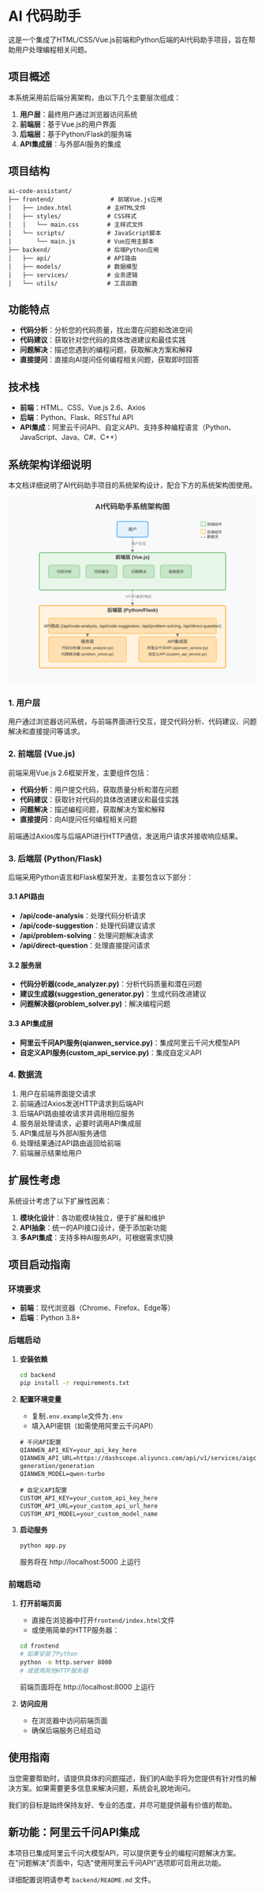# AI 代码助手

这是一个集成了HTML/CSS/Vue.js前端和Python后端的AI代码助手项目，旨在帮助用户处理编程相关问题。

## 项目概述

本系统采用前后端分离架构，由以下几个主要层次组成：

1. **用户层**：最终用户通过浏览器访问系统
2. **前端层**：基于Vue.js的用户界面
3. **后端层**：基于Python/Flask的服务端
4. **API集成层**：与外部AI服务的集成

## 项目结构

```
ai-code-assistant/
├── frontend/                # 前端Vue.js应用
│   ├── index.html          # 主HTML文件
│   ├── styles/             # CSS样式
│   │   └── main.css        # 主样式文件
│   └── scripts/            # JavaScript脚本
│       └── main.js         # Vue应用主脚本
├── backend/                # 后端Python应用
│   ├── api/                # API路由
│   ├── models/             # 数据模型
│   ├── services/           # 业务逻辑
│   └── utils/              # 工具函数
```

## 功能特点

- **代码分析**：分析您的代码质量，找出潜在问题和改进空间
- **代码建议**：获取针对您代码的具体改进建议和最佳实践
- **问题解决**：描述您遇到的编程问题，获取解决方案和解释
- **直接提问**：直接向AI提问任何编程相关问题，获取即时回答

## 技术栈

- **前端**：HTML、CSS、Vue.js 2.6、Axios
- **后端**：Python、Flask、RESTful API
- **API集成**：阿里云千问API、自定义API、支持多种编程语言（Python、JavaScript、Java、C#、C++）

## 系统架构详细说明

本文档详细说明了AI代码助手项目的系统架构设计，配合下方的系统架构图使用。

![系统架构图](system_architecture.svg)


### 1. 用户层

用户通过浏览器访问系统，与前端界面进行交互，提交代码分析、代码建议、问题解决和直接提问等请求。

### 2. 前端层 (Vue.js)

前端采用Vue.js 2.6框架开发，主要组件包括：

- **代码分析**：用户提交代码，获取质量分析和潜在问题
- **代码建议**：获取针对代码的具体改进建议和最佳实践
- **问题解决**：描述编程问题，获取解决方案和解释
- **直接提问**：向AI提问任何编程相关问题

前端通过Axios库与后端API进行HTTP通信，发送用户请求并接收响应结果。

### 3. 后端层 (Python/Flask)

后端采用Python语言和Flask框架开发，主要包含以下部分：

#### 3.1 API路由

- **/api/code-analysis**：处理代码分析请求
- **/api/code-suggestion**：处理代码建议请求
- **/api/problem-solving**：处理问题解决请求
- **/api/direct-question**：处理直接提问请求

#### 3.2 服务层

- **代码分析器(code_analyzer.py)**：分析代码质量和潜在问题
- **建议生成器(suggestion_generator.py)**：生成代码改进建议
- **问题解决器(problem_solver.py)**：解决编程问题

#### 3.3 API集成层

- **阿里云千问API服务(qianwen_service.py)**：集成阿里云千问大模型API
- **自定义API服务(custom_api_service.py)**：集成自定义API

### 4. 数据流

1. 用户在前端界面提交请求
2. 前端通过Axios发送HTTP请求到后端API
3. 后端API路由接收请求并调用相应服务
4. 服务层处理请求，必要时调用API集成层
5. API集成层与外部AI服务通信
6. 处理结果通过API路由返回给前端
7. 前端展示结果给用户

## 扩展性考虑

系统设计考虑了以下扩展性因素：

1. **模块化设计**：各功能模块独立，便于扩展和维护
2. **API抽象**：统一的API接口设计，便于添加新功能
3. **多API集成**：支持多种AI服务API，可根据需求切换

## 项目启动指南

### 环境要求

- **前端**：现代浏览器（Chrome、Firefox、Edge等）
- **后端**：Python 3.8+

### 后端启动

1. **安装依赖**
   ```bash
   cd backend
   pip install -r requirements.txt
   ```

2. **配置环境变量**
   - 复制`.env.example`文件为`.env`
   - 填入API密钥（如需使用阿里云千问API）
   ```
   # 千问API配置
   QIANWEN_API_KEY=your_api_key_here
   QIANWEN_API_URL=https://dashscope.aliyuncs.com/api/v1/services/aigc/text-generation/generation
   QIANWEN_MODEL=qwen-turbo
   
   # 自定义API配置
   CUSTOM_API_KEY=your_custom_api_key_here
   CUSTOM_API_URL=your_custom_api_url_here
   CUSTOM_API_MODEL=your_custom_model_name
   ```

3. **启动服务**
   ```bash
   python app.py
   ```
   服务将在 http://localhost:5000 上运行

### 前端启动

1. **打开前端页面**
   - 直接在浏览器中打开`frontend/index.html`文件
   - 或使用简单的HTTP服务器：
   ```bash
   cd frontend
   # 如果安装了Python
   python -m http.server 8000
   # 或使用其他HTTP服务器
   ```
   前端页面将在 http://localhost:8000 上运行

2. **访问应用**
   - 在浏览器中访问前端页面
   - 确保后端服务已经启动

## 使用指南

当您需要帮助时，请提供具体的问题描述，我们的AI助手将为您提供有针对性的解决方案。如果需要更多信息来解决问题，系统会礼貌地询问。

我们的目标是始终保持友好、专业的态度，并尽可能提供最有价值的帮助。

## 新功能：阿里云千问API集成

本项目已集成阿里云千问大模型API，可以提供更专业的编程问题解决方案。在"问题解决"页面中，勾选"使用阿里云千问API"选项即可启用此功能。

详细配置说明请参考 `backend/README.md` 文件。